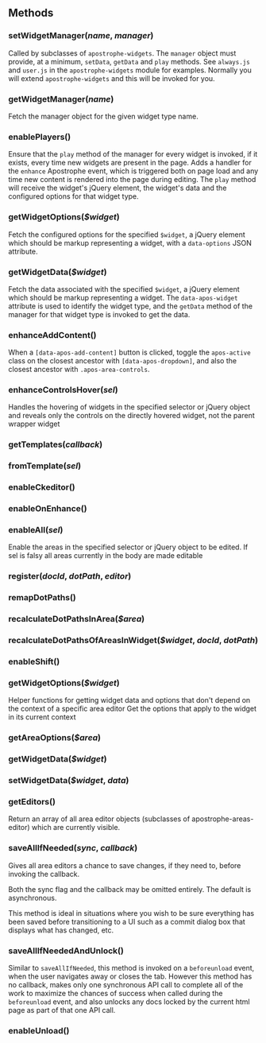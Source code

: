 
## Methods
### setWidgetManager(*name*, *manager*)
Called by subclasses of `apostrophe-widgets`. The `manager`
object must provide, at a minimum, `setData`, `getData` and
`play` methods. See `always.js` and `user.js` in the
`apostrophe-widgets` module for examples. Normally you
will extend `apostrophe-widgets` and this will be invoked
for you.
### getWidgetManager(*name*)
Fetch the manager object for the given widget type name.
### enablePlayers()
Ensure that the `play` method of the manager for every
widget is invoked, if it exists, every time new widgets are
present in the page. Adds a handler for the `enhance`
Apostrophe event, which is triggered both on page load and
any time new content is rendered into the page during editing.
The `play` method will receive the widget's jQuery element,
the widget's data and the configured options for that
widget type.
### getWidgetOptions(*$widget*)
Fetch the configured options for the specified
`$widget`, a jQuery element which should be markup representing
a widget, with a `data-options` JSON attribute.
### getWidgetData(*$widget*)
Fetch the data associated with the specified `$widget`,
a jQuery element which should be markup representing a
widget. The `data-apos-widget` attribute is used to identify
the widget type, and the `getData` method of the manager for
that widget type is invoked to get the data.
### enhanceAddContent()
When a `[data-apos-add-content]` button is clicked, toggle the `apos-active` class
on the closest ancestor with `[data-apos-dropdown]`, and also the closest
ancestor with `.apos-area-controls`.
### enhanceControlsHover(*sel*)
Handles the hovering of widgets in the specified selector or jQuery object
and reveals only the controls on the directly hovered widget, not the parent wrapper widget
### getTemplates(*callback*)

### fromTemplate(*sel*)

### enableCkeditor()

### enableOnEnhance()

### enableAll(*sel*)
Enable the areas in the specified selector or jQuery object to be edited.
If sel is falsy all areas currently in the body are made editable
### register(*docId*, *dotPath*, *editor*)

### remapDotPaths()

### recalculateDotPathsInArea(*$area*)

### recalculateDotPathsOfAreasInWidget(*$widget*, *docId*, *dotPath*)

### enableShift()

### getWidgetOptions(*$widget*)
Helper functions for getting widget data and options that don't depend
on the context of a specific area editor
Get the options that apply to the widget in its current context
### getAreaOptions(*$area*)

### getWidgetData(*$widget*)

### setWidgetData(*$widget*, *data*)

### getEditors()
Return an array of all area editor objects
(subclasses of apostrophe-areas-editor) which
are currently visible.
### saveAllIfNeeded(*sync*, *callback*)
Gives all area editors a chance to save changes,
if they need to, before invoking the callback.

Both the sync flag and the callback may be
omitted entirely. The default is asynchronous.

This method is ideal in situations where
you wish to be sure everything has been saved
before transitioning to a UI such as a commit dialog box
that displays what has changed, etc.
### saveAllIfNeededAndUnlock()
Similar to `saveAllIfNeeded`, this method is
invoked on a `beforeunload` event, when the user
navigates away or closes the tab. However this method
has no callback, makes only one synchronous API call
to complete all of the work to maximize
the chances of success when called during the
`beforeunload` event, and also unlocks any docs locked
by the current html page as part of that one API call.
### enableUnload()

